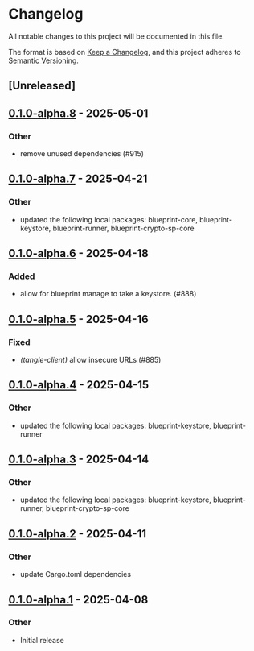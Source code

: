# Changelog

All notable changes to this project will be documented in this file.

The format is based on [Keep a Changelog](https://keepachangelog.com/en/1.0.0/),
and this project adheres to [Semantic Versioning](https://semver.org/spec/v2.0.0.html).

## [Unreleased]

## [0.1.0-alpha.8](https://github.com/tangle-network/blueprint/compare/blueprint-client-tangle-v0.1.0-alpha.7...blueprint-client-tangle-v0.1.0-alpha.8) - 2025-05-01

### Other

- remove unused dependencies (#915)

## [0.1.0-alpha.7](https://github.com/tangle-network/blueprint/compare/blueprint-client-tangle-v0.1.0-alpha.6...blueprint-client-tangle-v0.1.0-alpha.7) - 2025-04-21

### Other

- updated the following local packages: blueprint-core, blueprint-keystore, blueprint-runner, blueprint-crypto-sp-core

## [0.1.0-alpha.6](https://github.com/tangle-network/blueprint/compare/blueprint-client-tangle-v0.1.0-alpha.5...blueprint-client-tangle-v0.1.0-alpha.6) - 2025-04-18

### Added

- allow for blueprint manage to take a keystore. (#888)

## [0.1.0-alpha.5](https://github.com/tangle-network/blueprint/compare/blueprint-client-tangle-v0.1.0-alpha.4...blueprint-client-tangle-v0.1.0-alpha.5) - 2025-04-16

### Fixed

- *(tangle-client)* allow insecure URLs (#885)

## [0.1.0-alpha.4](https://github.com/tangle-network/blueprint/compare/blueprint-client-tangle-v0.1.0-alpha.3...blueprint-client-tangle-v0.1.0-alpha.4) - 2025-04-15

### Other

- updated the following local packages: blueprint-keystore, blueprint-runner

## [0.1.0-alpha.3](https://github.com/tangle-network/blueprint/compare/blueprint-client-tangle-v0.1.0-alpha.2...blueprint-client-tangle-v0.1.0-alpha.3) - 2025-04-14

### Other

- updated the following local packages: blueprint-keystore, blueprint-runner, blueprint-crypto-sp-core

## [0.1.0-alpha.2](https://github.com/tangle-network/blueprint/compare/blueprint-client-tangle-v0.1.0-alpha.1...blueprint-client-tangle-v0.1.0-alpha.2) - 2025-04-11

### Other

- update Cargo.toml dependencies

## [0.1.0-alpha.1](https://github.com/tangle-network/blueprint/releases/tag/blueprint-client-tangle-v0.1.0-alpha.1) - 2025-04-08

### Other

- Initial release
